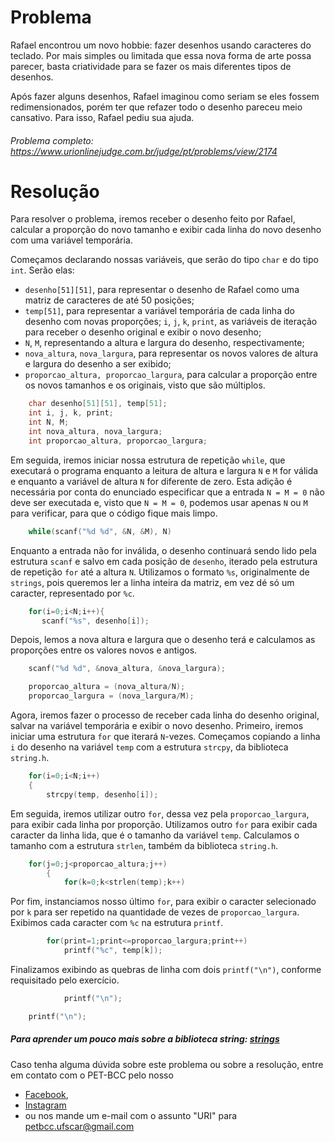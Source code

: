 # Problema

Rafael encontrou um novo hobbie: fazer desenhos usando caracteres do teclado. Por mais simples ou limitada que essa nova forma de arte possa parecer, basta criatividade para se fazer os mais diferentes tipos de desenhos.

Após fazer alguns desenhos, Rafael imaginou como seriam se eles fossem redimensionados, porém ter que refazer todo o desenho pareceu meio cansativo. Para isso, Rafael pediu sua ajuda.

###### Problema completo: https://www.urionlinejudge.com.br/judge/pt/problems/view/2174

# Resolução

Para resolver o problema, iremos receber o desenho feito por Rafael, calcular a proporção do novo tamanho e exibir cada linha do novo desenho com uma variável temporária.

Começamos declarando nossas variáveis, que serão do tipo `char` e do tipo `int`. Serão elas:
* `desenho[51][51]`, para representar o desenho de Rafael como uma matriz de caracteres de até 50 posições;
* `temp[51]`, para representar a variável temporária de cada linha do desenho com novas proporções;
`i`, `j`, `k`, `print`, as variáveis de iteração para receber o desenho original e exibir o novo desenho;
* `N`, `M`, representando a altura e largura do desenho, respectivamente;
* `nova_altura`, `nova_largura`, para representar os novos valores de altura e largura do desenho a ser exibido;
* `proporcao_altura, proporcao_largura`, para calcular a proporção entre os novos tamanhos e os originais, visto que são múltiplos.
```c
    char desenho[51][51], temp[51];
    int i, j, k, print;
    int N, M;
    int nova_altura, nova_largura;
    int proporcao_altura, proporcao_largura;
```

Em seguida, iremos iniciar nossa estrutura de repetição `while`, que executará o programa enquanto a leitura de altura e largura `N` e `M` for válida e enquanto a variável de altura `N` for diferente de zero.
Esta adição é necessária por conta do enunciado especificar que a entrada `N = M = 0` não deve ser executada e, visto que `N = M = 0`, podemos usar apenas `N` ou `M` para verificar, para que o código fique mais limpo.
```c
    while(scanf("%d %d", &N, &M), N)
```

Enquanto a entrada não for inválida, o desenho continuará sendo lido pela estrutura `scanf` e salvo em cada posição de `desenho`, iterado pela estrutura de repetição `for` até a altura `N`. Utilizamos o formato `%s`, originalmente de `strings`, pois queremos ler a linha inteira da matriz, em vez dé só um caracter, representado por `%c`.
```c
    for(i=0;i<N;i++){
       scanf("%s", desenho[i]);
```

Depois, lemos a nova altura e largura que o desenho terá e calculamos as proporções entre os valores novos e antigos.
```c
	scanf("%d %d", &nova_altura, &nova_largura);

    proporcao_altura = (nova_altura/N);
    proporcao_largura = (nova_largura/M);
```

Agora, iremos fazer o processo de receber cada linha do desenho original, salvar na variável temporária e exibir o novo desenho.
Primeiro, iremos iniciar uma estrutura `for` que iterará `N`-vezes. Começamos copiando a linha `i` do desenho na variável `temp` com a estrutura `strcpy`, da biblioteca `string.h`.
```c
    for(i=0;i<N;i++)
    {
        strcpy(temp, desenho[i]);
```

Em seguida, iremos utilizar outro `for`, dessa vez pela `proporcao_largura`, para exibir cada linha por proporção. Utilizamos outro `for` para exibir cada caracter da linha lida, que é o tamanho da variável `temp`. Calculamos o tamanho com a estrutura `strlen`, também da biblioteca `string.h`.
```c
    for(j=0;j<proporcao_altura;j++)
        {
            for(k=0;k<strlen(temp);k++)
```

Por fim, instanciamos nosso último `for`, para exibir o caracter selecionado por `k` para ser repetido na quantidade de vezes de `proporcao_largura`. Exibimos cada caracter com `%c` na estrutura `printf`.
```c
        for(print=1;print<=proporcao_largura;print++)
            printf("%c", temp[k]);
```

Finalizamos exibindo as quebras de linha com dois `printf("\n")`, conforme requisitado pelo exercício.
```c
            printf("\n");

    printf("\n");
```

##### Para aprender um pouco mais sobre a biblioteca string: [strings](http://linguagemc.com.br/a-biblioteca-string-h/)

Caso tenha alguma dúvida sobre este problema ou sobre a resolução, entre em contato com o PET-BCC pelo nosso
 * [Facebook](https://www.facebook.com/petbcc/),
 * [Instagram](https://www.instagram.com/petbcc.ufscar/)
 * ou nos mande um e-mail com o assunto "URI" para  petbcc.ufscar@gmail.com
